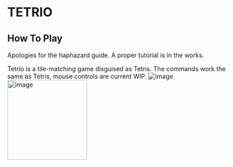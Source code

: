 # TETRIO
## How To Play
Apologies for the haphazard guide. A proper tutorial is in the works. 

Tetrio is a tile-matching game disguised as Tetris. The commands work the same as Tetris, mouse controls are current WIP.
![image](https://github.com/user-attachments/assets/10a52f9f-19d5-4c3e-bac7-8ed9c5f4459c)
<img width="181" alt="image" src="https://github.com/user-attachments/assets/60190ed4-7db9-4dee-af74-92d572cc6dc6" />


